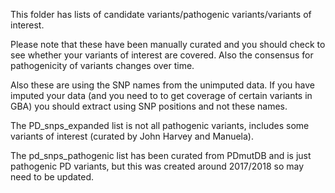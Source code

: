 This folder has lists of candidate variants/pathogenic variants/variants of interest.

Please note that these have been manually curated and you should check to see whether your variants of interest are covered. 
Also the consensus for pathogenicity of variants changes over time.

Also these are using the SNP names from the unimputed data. If you have imputed your data (and you need to to get coverage of certain variants in GBA) you should extract using SNP positions and not these names.

The PD_snps_expanded list is not all pathogenic variants, includes some variants of interest (curated by John Harvey and Manuela).

The pd_snps_pathogenic list has been curated from PDmutDB and is just pathogenic PD variants, but this was created around 2017/2018 so may need to be updated.

